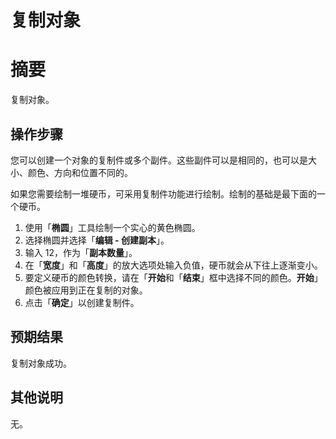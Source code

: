 # 复制对象

# 摘要

复制对象。

## 操作步骤

您可以创建一个对象的复制件或多个副件。这些副件可以是相同的，也可以是大小、颜色、方向和位置不同的。

如果您需要绘制一堆硬币，可采用复制件功能进行绘制。绘制的基础是最下面的一个硬币。

1. 使用「**椭圆**」工具绘制一个实心的黄色椭圆。
2. 选择椭圆并选择「**编辑 - 创建副本**」。
3. 输入 12，作为「**副本数量**」。
4. 在「**宽度**」和「**高度**」的放大选项处输入负值，硬币就会从下往上逐渐变小。
5. 要定义硬币的颜色转换，请在「**开始**和「**结束**」框中选择不同的颜色。**开始**」颜色被应用到正在复制的对象。
6. 点击「**确定**」以创建复制件。

## 预期结果

复制对象成功。

## 其他说明

无。
